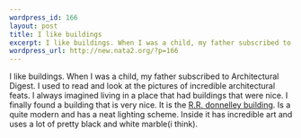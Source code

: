 ```yaml
--- 
wordpress_id: 166
layout: post
title: I like buildings
excerpt: I like buildings. When I was a child, my father subscribed to Architectural Digest. I used to read and look at the pictures of incredible architectural feats. I always imagined living in a place that had buildings that were nice. I finally found a building that is very nice. It is the R.R. donnelley building. Is a quite modern and has a neat ligh...
wordpress_url: http://new.nata2.org/?p=166
---
```

I like buildings. When I was a child, my father subscribed to Architectural Digest. I used to read and look at the pictures of incredible architectural feats. I always imagined living in a place that had buildings that were nice. I finally found a building that is very nice. It is the <a href="http://www.dims.net/bm/building2.jpg">R.R. donnelley building</a>. Is a quite modern and has a neat lighting scheme. Inside it has incredible art and uses a lot of pretty black and white marble(i think).

